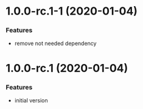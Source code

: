 <a name="1.0.0-rc.1-1"></a>
# 1.0.0-rc.1-1 (2020-01-04)

### Features

* remove not needed dependency

<a name="1.0.0-rc.1"></a>
# 1.0.0-rc.1 (2020-01-04)

### Features

* initial version
